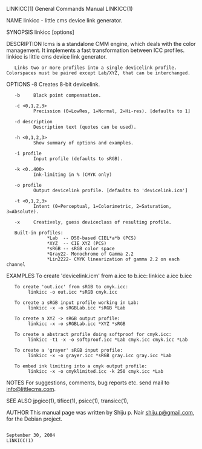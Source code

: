 LINKICC(1)                                                                                 General Commands Manual                                                                                 LINKICC(1)

NAME
       linkicc - little cms device link generator.

SYNOPSIS
       linkicc [options] <profiles>

DESCRIPTION
       lcms is a standalone CMM engine, which deals with the color management.  It implements a fast transformation between ICC profiles.  linkicc is little cms device link generator.

       Links two or more profiles into a single devicelink profile.  Colorspaces must be paired except Lab/XYZ, that can be interchanged.

OPTIONS
       -8     Creates 8-bit devicelink.

       -b     Black point compensation.

       -c <0,1,2,3>
              Precission (0=LowRes, 1=Normal, 2=Hi-res). [defaults to 1]

       -d description
              Description text (quotes can be used).

       -h <0,1,2,3>
              Show summary of options and examples.

       -i profile
              Input profile (defaults to sRGB).

       -k <0..400>
              Ink-limiting in % (CMYK only)

       -o profile
              Output devicelink profile. [defaults to 'devicelink.icm']

       -t <0,1,2,3>
              Intent (0=Perceptual, 1=Colorimetric, 2=Saturation, 3=Absolute).

       -x     Creatively, guess deviceclass of resulting profile.

       Built-in profiles:
                   *Lab  -- D50-based CIEL*a*b (PCS)
                   *XYZ  -- CIE XYZ (PCS)
                   *sRGB -- sRGB color space
                   *Gray22- Monochrome of Gamma 2.2
                   *Lin2222- CMYK linearization of gamma 2.2 on each channel

EXAMPLES
       To create 'devicelink.icm' from a.icc to b.icc:
            linkicc a.icc b.icc

       To create 'out.icc' from sRGB to cmyk.icc:
            linkicc -o out.icc *sRGB cmyk.icc

       To create a sRGB input profile working in Lab:
            linkicc -x -o sRGBLab.icc *sRGB *Lab

       To create a XYZ -> sRGB output profile:
            linkicc -x -o sRGBLab.icc *XYZ *sRGB

       To create a abstract profile doing softproof for cmyk.icc:
            linkicc -t1 -x -o softproof.icc *Lab cmyk.icc cmyk.icc *Lab

       To create a 'grayer' sRGB input profile:
            linkicc -x -o grayer.icc *sRGB gray.icc gray.icc *Lab

       To embed ink limiting into a cmyk output profile:
            linkicc -x -o cmyklimited.icc -k 250 cmyk.icc *Lab

NOTES
       For suggestions, comments, bug reports etc. send mail to info@littlecms.com.

SEE ALSO
       jpgicc(1), tificc(1), psicc(1), transicc(1),

AUTHOR
       This manual page was written by Shiju p. Nair <shiju.p@gmail.com>, for the Debian project.

                                                                                              September 30, 2004                                                                                   LINKICC(1)
